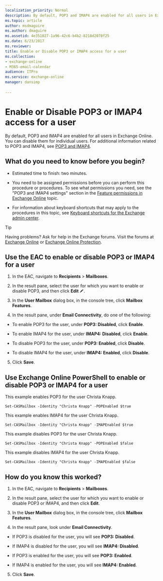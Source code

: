 ```yaml
---
localization_priority: Normal
description: By default, POP3 and IMAP4 are enabled for all users in Exchange Online. You can disable them for individual users. For additional information related to POP3 and IMAP4, see POP3 and IMAP4.
ms.topic: article
author: msdmaguire
ms.author: dmaguire
ms.assetid: 4e351027-1a96-42c6-b4b2-8218d2070f25
ms.date: 6/23/2017
ms.reviewer: 
title: Enable or Disable POP3 or IMAP4 access for a user
ms.collection: 
- exchange-online
- M365-email-calendar
audience: ITPro
ms.service: exchange-online
manager: dansimp

---
```


# Enable or Disable POP3 or IMAP4 access for a user

By default, POP3 and IMAP4 are enabled for all users in Exchange Online. You can disable them for individual users. For additional information related to POP3 and IMAP4, see [POP3 and IMAP4](pop3-and-imap4.md).

## What do you need to know before you begin?

- Estimated time to finish: two minutes.

- You need to be assigned permissions before you can perform this procedure or procedures. To see what permissions you need, see the "POP3 and IMAP4 settings" section in the [Feature permissions in Exchange Online](../../permissions-exo/feature-permissions.md) topic.

- For information about keyboard shortcuts that may apply to the procedures in this topic, see [Keyboard shortcuts for the Exchange admin center](../../accessibility/keyboard-shortcuts-in-admin-center.md).

> [!TIP]
> Having problems? Ask for help in the Exchange forums. Visit the forums at [Exchange Online](https://go.microsoft.com/fwlink/p/?linkId=267542) or [Exchange Online Protection](https://go.microsoft.com/fwlink/p/?linkId=285351).

## Use the EAC to enable or disable POP3 or IMAP4 for a user

1. In the EAC, navigate to **Recipients** \> **Mailboxes**.

2. In the result pane, select the user for which you want to enable or disable POP3, and then click **Edit** ![Edit icon](../../media/ITPro_EAC_EditIcon.gif).

3. In the **User Mailbox** dialog box, in the console tree, click **Mailbox Features**.

4. In the result pane, under **Email Connectivity**, do one of the following:

  - To enable POP3 for the user, under **POP3: Disabled**, click **Enable**.

  - To enable IMAP4 for the user, under **IMAP4: Disabled**, click **Enable**.

  - To disable POP3 for the user, under **POP3: Enabled**, click **Disable**.

  - To disable IMAP4 for the user, under **IMAP4: Enabled**, click **Disable**.

5. Click **Save**.

## Use Exchange Online PowerShell to enable or disable POP3 or IMAP4 for a user

This example enables POP3 for the user Christa Knapp.

```
Set-CASMailbox -Identity "Christa Knapp" -POPEnabled $true
```

This example enables IMAP4 for the user Christa Knapp.

```
Set-CASMailbox -Identity "Christa Knapp" -IMAPEnabled $true
```

This example disables POP3 for the user Christa Knapp.

```
Set-CASMailbox -Identity "Christa Knapp" -POPEnabled $false
```

This example disables IMAP4 for the user Christa Knapp.

```
Set-CASMailbox -Identity "Christa Knapp" -IMAPEnabled $false
```

## How do you know this worked?

1. In the EAC, navigate to **Recipients** \> **Mailboxes**.

2. In the result pane, select the user for which you want to enable or disable POP3 or IMAP4, and then click **Edit**.

3. In the **User Mailbox** dialog box, in the console tree, click **Mailbox Features**.

4. In the result pane, look under **Email Connectivity**.

  - If POP3 is disabled for the user, you will see **POP3: Disabled**.

  - If IMAP4 is disabled for the user, you will see **IMAP4: Disabled**.

  - If POP3 is enabled for the user, you will see **POP3: Enabled**.

  - If IMAP4 is enabled for the user, you will see **IMAP4: Enabled**.

5. Click **Save**.



